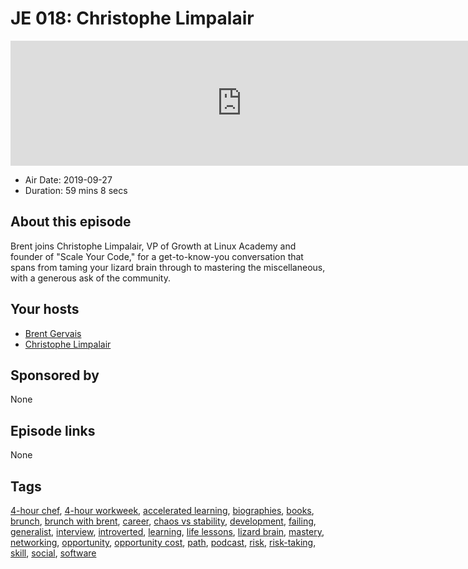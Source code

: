 # JE 018: Christophe Limpalair

<iframe src="https://player.fireside.fm/v2/WTrMvATU+BRcnRb16?theme=dark" width="740" height="200" frameborder="0" scrolling="no"></iframe>

* Air Date: 2019-09-27
* Duration: 59 mins 8 secs

## About this episode

Brent joins Christophe Limpalair, VP of Growth at Linux Academy and founder of "Scale Your Code," for a get-to-know-you conversation that spans from taming your lizard brain through to mastering the miscellaneous, with a generous ask of the community.

## Your hosts
* [Brent Gervais](https://extras.show/hosts/brent)
* [Christophe Limpalair](https://extras.show/guests/christophe-limpalair)

## Sponsored by

None



## Episode links

None



## Tags

[4-hour chef](https://extras.show/tags/4-hour%20chef), [4-hour workweek](https://extras.show/tags/4-hour%20workweek), [accelerated learning](https://extras.show/tags/accelerated%20learning), [biographies](https://extras.show/tags/biographies), [books](https://extras.show/tags/books), [brunch](https://extras.show/tags/brunch), [brunch with brent](https://extras.show/tags/brunch%20with%20brent), [career](https://extras.show/tags/career), [chaos vs stability](https://extras.show/tags/chaos%20vs%20stability), [development](https://extras.show/tags/development), [failing](https://extras.show/tags/failing), [generalist](https://extras.show/tags/generalist), [interview](https://extras.show/tags/interview), [introverted](https://extras.show/tags/introverted), [learning](https://extras.show/tags/learning), [life lessons](https://extras.show/tags/life%20lessons), [lizard brain](https://extras.show/tags/lizard%20brain), [mastery](https://extras.show/tags/mastery), [networking](https://extras.show/tags/networking), [opportunity](https://extras.show/tags/opportunity), [opportunity cost](https://extras.show/tags/opportunity%20cost), [path](https://extras.show/tags/path), [podcast](https://extras.show/tags/podcast), [risk](https://extras.show/tags/risk), [risk-taking](https://extras.show/tags/risk-taking), [skill](https://extras.show/tags/skill), [social](https://extras.show/tags/social), [software](https://extras.show/tags/software)